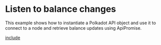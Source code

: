 # Listen to balance changes

This example shows how to instantiate a Polkadot API object and use it to connect to a node and retrieve balance updates using ApiPromise.

[include](index.js)
